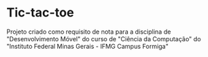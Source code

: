 # Tic-tac-toe
Projeto criado como requisito de nota para a disciplina de "Desenvolvimento Móvel" do curso de "Ciência da Computação" do "Instituto Federal Minas Gerais - IFMG Campus Formiga"
